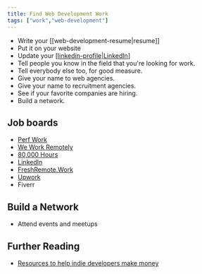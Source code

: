 ```yaml
---
title: Find Web Development Work
tags: ["work","web-development"]
---
```


- Write your [[web-development-resume|resume]]
- Put it on your website
- Update your [[linkedin-profile|LinkedIn]]
- Tell people you know in the field that you're looking for work.
- Tell everybody else too, for good measure.
- Give your name to web agencies.
- Give your name to recruitment agencies.
- See if your favorite companies are hiring.
- Build a network.

<!--
  - Dirt
  - Josh Sacks
  - Jillian
  - Mike
-->

## Job boards

- [Perf Work](https://www.perfwork.com/)
- [We Work Remotely](https://weworkremotely.com/)
- [80,000 Hours](https://jobs.80000hours.org/?query=frontend%20developer)
- [LinkedIn](https://www.linkedin.com/jobs/)
- [FreshRemote.Work](https://freshremote.work/)
- [Upwork](https://www.upwork.com/nx/find-work/)
- Fiverr

## Build a Network

- Attend events and meetups

## Further Reading

- [Resources to help indie developers make money](https://github.com/mezod/awesome-indie)


[//begin]: # "Autogenerated link references for markdown compatibility"
[web-development-résumé|resume]: web-development-r%C3%A9sum%C3%A9 "Web Development Résumé"
[linkedin-profile|LinkedIn]: linkedin-profile "LinkedIn Profile"
[//end]: # "Autogenerated link references"